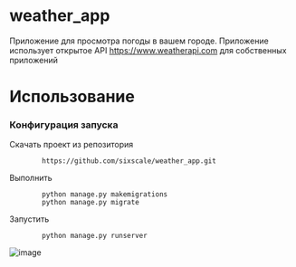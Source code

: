 # weather_app

Приложение для просмотра погоды в вашем городе. Приложение использует
открытое API https://www.weatherapi.com для собственных приложений


# Использование
### Конфигурация запуска

Скачать проект из репозитория

            https://github.com/sixscale/weather_app.git

Выполнить


            python manage.py makemigrations
            python manage.py migrate

Запустить


            python manage.py runserver



![image](https://github.com/sixscale/weather_app/assets/47154385/bca17f43-e2e4-4b5c-ab6a-3eba5b702072)

